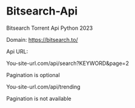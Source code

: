 # Bitsearch-Api
Bitsearch Torrent Api Python 2023

Domain: https://bitsearch.to/


Api URL:  

You-site-url.com/api/search?KEYWORD&page=2

Pagination is optional

You-site-url.com/api/trending

Pagination is not available
